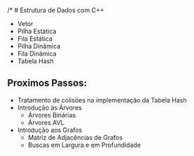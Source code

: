 /* # Estrutura de Dados com C++ 
- Vetor
- Pilha Estática
- Fila Estática
- Pilha Dinâmica
- Fila Dinâmica
- Tabela Hash

## Proximos Passos:
- Tratamento de colisões na implementação da Tabela Hash
- Introdução às Árvores
  - Árvores Binárias
  - Árvores AVL
- Introdução aos Grafos
  - Matriz de Adjacências de Grafos
  - Buscas em Largura e em Profundidade
